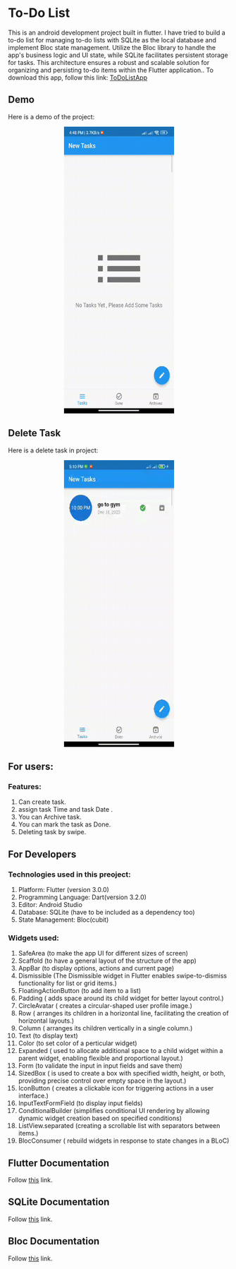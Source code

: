 # To-Do List

This is an android development project built in flutter. I have tried to build a to-do list for managing to-do lists with SQLite as the local database and implement Bloc state management. Utilize the Bloc library to handle the app's business logic and UI state, while SQLite facilitates persistent storage for tasks. This architecture ensures a robust and scalable solution for organizing and persisting to-do items within the Flutter application.. 
To download this app, follow this link: [ToDoListApp](https://www.dropbox.com/scl/fi/kp8sq73ebiuua213qjeeb/ToDo-List.apk?rlkey=r58pr7sa46zxrxyjm8gyj460l&dl=0)

## Demo

Here is a demo of the project: 

<p align="center">
  <img width="250" height="650" src="project_images/demo.gif">
</p>

## Delete Task

Here is a delete task in project:

<p align="center">
  <img width="250" height="650" src="project_images/delete.gif">
</p>

## For users:

### Features: 
1. Can create task.
2. assign task Time and task Date . 
3. You can Archive task.
4. You can mark the task as Done.
5. Deleting task by swipe.

## For Developers

### Technologies used in this preoject: 
1. Platform: Flutter (version 3.0.0)
2. Programming Language: Dart(version 3.2.0)
3. Editor: Android Studio
4. Database: SQLite (have to be included as a dependency too)
5. State Management: Bloc(cubit)

### Widgets used: 
1. SafeArea (to make the app UI for different sizes of screen)
2. Scaffold (to have a general layout of the structure of the app)
3. AppBar (to display options, actions and current page)
4. Dismissible (The Dismissible widget in Flutter enables swipe-to-dismiss functionality for list or grid items.)
5. FloatingActionButton (to add item to a list)
6. Padding ( adds space around its child widget for better layout control.)
7. CircleAvatar ( creates a circular-shaped user profile image.)
8. Row ( arranges its children in a horizontal line, facilitating the creation of horizontal layouts.)
9. Column ( arranges its children vertically in a single column.)
10. Text (to display text)
11. Color (to set color of a perticular widget)
12. Expanded ( used to allocate additional space to a child widget within a parent widget, enabling flexible and proportional layout.)
13. Form (to validate the input in input fields and save them) 
14. SizedBox ( is used to create a box with specified width, height, or both, providing precise control over empty space in the layout.)
15. IconButton ( creates a clickable icon for triggering actions in a user interface.)
16. InputTextFormField (to display input fields)
17. ConditionalBuilder (simplifies conditional UI rendering by allowing dynamic widget creation based on specified conditions)
18. ListView.separated (creating a scrollable list with separators between items.)
19. BlocConsumer ( rebuild widgets in response to state changes in a BLoC)

## Flutter Documentation
Follow [this](https://flutter.dev/docs)  link.

## SQLite Documentation
Follow [this](https://www.sqlite.org/docs.html)  link.

## Bloc Documentation
Follow [this](https://bloclibrary.dev/)  link.



 






